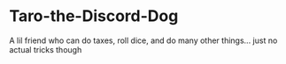 # Taro-the-Discord-Dog
A lil friend who can do taxes, roll dice, and do many other things... just no actual tricks though
